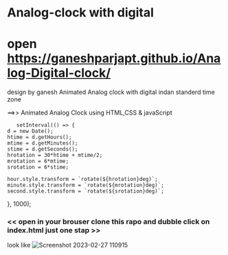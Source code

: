 # Analog-clock with digital 
# open  https://ganeshparjapt.github.io/Analog-Digital-clock/
design by ganesh Animated Analog clock with digital indan standerd time zone 

==>> Animated Analog Clock using HTML,CSS & javaScript

       setInterval(() => {
    d = new Date();
    htime = d.getHours();
    mtime = d.getMinutes();
    stime = d.getSeconds();
    hrotation = 30*htime + mtime/2;
    mrotation = 6*mtime;
    srotation = 6*stime;

    hour.style.transform = `rotate(${hrotation}deg)`;
    minute.style.transform = `rotate(${mrotation}deg)`;
    second.style.transform = `rotate(${srotation}deg)`;
}, 1000);
 
<h3> << open in your brouser clone this rapo and dubble click on index.html just one stap >> </h3>

look like
![Screenshot 2023-02-27 110915](https://user-images.githubusercontent.com/112177003/221483834-ffe32967-872a-40bd-859d-7f7dcfc3774f.png)



